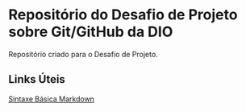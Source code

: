 # Repositório do Desafio de Projeto sobre Git/GitHub da DIO
Repositório criado para o Desafio de Projeto.

##  Links Úteis
[Sintaxe Básica Markdown](https://www.markdownguide.org/basic-syntax/)
